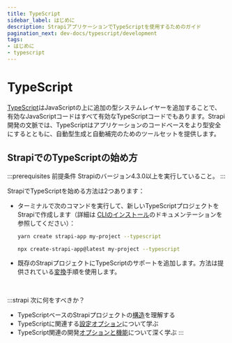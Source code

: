 ```yaml
---
title: TypeScript
sidebar_label: はじめに
description: StrapiアプリケーションでTypeScriptを使用するためのガイド
pagination_next: dev-docs/typescript/development
tags:
- はじめに
- typescript
---
```


# TypeScript 

[TypeScript](https://www.typescriptlang.org/)はJavaScriptの上に追加の型システムレイヤーを追加することで、有効なJavaScriptコードはすべて有効なTypeScriptコードでもあります。Strapi開発の文脈では、TypeScriptはアプリケーションのコードベースをより型安全にするとともに、自動型生成と自動補完のためのツールセットを提供します。

## StrapiでのTypeScriptの始め方

:::prerequisites 前提条件
Strapiのバージョン4.3.0以上を実行していること。
:::

StrapiでTypeScriptを始める方法は2つあります：

- ターミナルで次のコマンドを実行して、新しいTypeScriptプロジェクトをStrapiで作成します（詳細は [CLIのインストール](/dev-docs/installation/cli)のドキュメンテーションを参照してください）：

  <Tabs groupId="yarn-npm">

  <TabItem value="yarn" label="Yarn">

  ```bash
  yarn create strapi-app my-project --typescript
  ```
  
  </TabItem>

  <TabItem value="npm" label="NPM">

  ```bash
  npx create-strapi-app@latest my-project --typescript
  ```
  
  </TabItem>

  </Tabs>

- 既存のStrapiプロジェクトにTypeScriptのサポートを追加します。方法は提供されている[変換](/dev-docs/typescript/adding-support-to-existing-project)手順を使用します。

<br />

:::strapi 次に何をすべきか？
- TypeScriptベースのStrapiプロジェクトの[構造](/dev-docs/project-structure)を理解する
- TypeScriptに関連する[設定オプション](/dev-docs/configurations/typescript)について学ぶ
- TypeScript関連の開発[オプションと機能](/dev-docs/typescript/development)について深く学ぶ
:::
